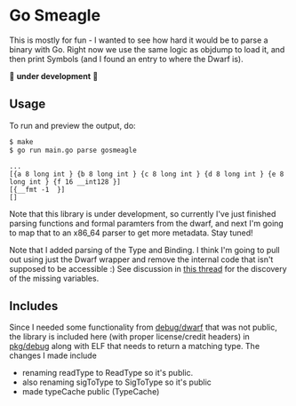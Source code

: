 # Go Smeagle

This is mostly for fun - I wanted to see how hard it would be to parse a binary
with Go. Right now we use the same logic as objdump to load it, and then print
Symbols (and I found an entry to where the Dwarf is).

🚧️ **under development** 🚧️

## Usage

To run and preview the output, do:

```bash
$ make
$ go run main.go parse gosmeagle
```
```
...
[{a 8 long int } {b 8 long int } {c 8 long int } {d 8 long int } {e 8 long int } {f 16 __int128 }]
[{__fmt -1  }]
[]
```

Note that this library is under development, so currently I've just finished parsing functions
and formal paramters from the dwarf, and next I'm going to map that to an x86_64 parser to get more
metadata. Stay tuned!

Note that I added parsing of the Type and Binding. I think I'm going to pull out using just the Dwarf wrapper and remove the internal code that isn't supposed to be accessible :)
See discussion in [this thread](https://twitter.com/vsoch/status/1437535961131352065) for the discovery of the missing variables. 

## Includes

Since I needed some functionality from [debug/dwarf](https://cs.opensource.google/go/go/+/master:src/debug/dwarf/) that was not public, the library is included here (with proper license/credit headers) in [pkg/debug](pkg/debug) along with ELF that needs to return a matching type. The changes I made include

 - renaming readType to ReadType so it's public.
 - also renaming sigToType to SigToType so it's public
 - made typeCache public (TypeCache)
